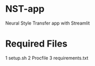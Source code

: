 # NST-app
Neural Style Transfer app with Streamlit

# Required Files
1 setup.sh
2 Procfile
3 requirements.txt